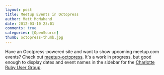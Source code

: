 ```yaml
---
layout: post
title: Meetup Events in Octopress
author: Matt McMahand
date: 2012-03-10 23:01
comments: true
categories: [OpenSource]
thumb: octopress-thumb.jpg
---
```


Have an Ocotpress-powered site and want to show upcoming meetup.com events? Check out [meetup-octopress](https://github.com/invalidusrname/meetup-octopress). It's a work in progress, but good enough to display dates and event names in the sidebar for the [Charlotte Ruby User Group](http://www.charlotteruby.org). 

